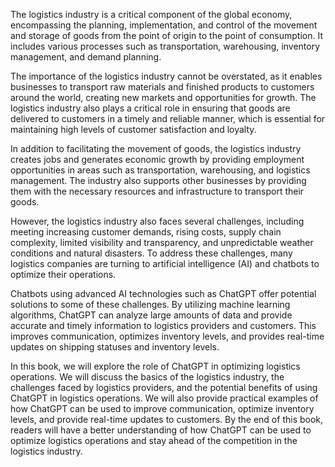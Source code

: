 
The logistics industry is a critical component of the global economy, encompassing the planning, implementation, and control of the movement and storage of goods from the point of origin to the point of consumption. It includes various processes such as transportation, warehousing, inventory management, and demand planning.

The importance of the logistics industry cannot be overstated, as it enables businesses to transport raw materials and finished products to customers around the world, creating new markets and opportunities for growth. The logistics industry also plays a critical role in ensuring that goods are delivered to customers in a timely and reliable manner, which is essential for maintaining high levels of customer satisfaction and loyalty.

In addition to facilitating the movement of goods, the logistics industry creates jobs and generates economic growth by providing employment opportunities in areas such as transportation, warehousing, and logistics management. The industry also supports other businesses by providing them with the necessary resources and infrastructure to transport their goods.

However, the logistics industry also faces several challenges, including meeting increasing customer demands, rising costs, supply chain complexity, limited visibility and transparency, and unpredictable weather conditions and natural disasters. To address these challenges, many logistics companies are turning to artificial intelligence (AI) and chatbots to optimize their operations.

Chatbots using advanced AI technologies such as ChatGPT offer potential solutions to some of these challenges. By utilizing machine learning algorithms, ChatGPT can analyze large amounts of data and provide accurate and timely information to logistics providers and customers. This improves communication, optimizes inventory levels, and provides real-time updates on shipping statuses and inventory levels.

In this book, we will explore the role of ChatGPT in optimizing logistics operations. We will discuss the basics of the logistics industry, the challenges faced by logistics providers, and the potential benefits of using ChatGPT in logistics operations. We will also provide practical examples of how ChatGPT can be used to improve communication, optimize inventory levels, and provide real-time updates to customers. By the end of this book, readers will have a better understanding of how ChatGPT can be used to optimize logistics operations and stay ahead of the competition in the logistics industry.

